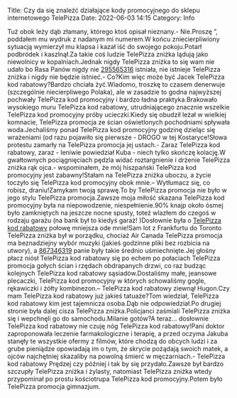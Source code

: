 Title: Czy da się znaleźć działające kody promocyjnego do sklepu internetowego TelePizza
Date: 2022-06-03 14:15
Category: Info

Tuż obok leży dąb złamany, którego ktoś opisał nieznany.- Nie.Proszę ”, poddałem mu wydruk z nadanym mi numerem.W końcu zniecierpliwiony sytuacją wymierzył mu klapsa i kazał iść do swojego pokoju.Potarł podbródek i kaszlnął.Za takie coś ludzie TelePizza zniżka lądują jako niewolnicy w kopalniach.Jednak nigdy TelePizza zniżka to się wam nie udało bo Rasa Panów nigdy nie [295565316](https://telinfo.co/fr/numero/serie/295/56/53/) istniała, nie istnieje TelePizza zniżka i nigdy nie będzie istnieć.- Co?Kim więc może być Jacek TelePizza kod rabatowy?Bardzo chciała żyć.Wiadomo, troszkę to czasem denerwuje (szczególnie niecierpliwego Polaka), ale w zasadzie to godna najwyższej pochwały TelePizza kod promocyjny i bardzo ładna praktyka.Brakowało wysokiego muru TelePizza kod rabatowy, utrudniającego znacznie wszelkie TelePizza kod promocyjny próby ucieczki.Kiedy się obudził leżał w wielkiej komnacie, TelePizza promocja ze ścian oświetlonych pochodniami spływała woda.Jechaliśmy ponad TelePizza kod promocyjny godzinę dzieląc się wrażeniami (od razu pojawiło się pierwsze - DROGO w tej Kostaryce!Słowa protestu zamarły na TelePizza promocja jej ustach.- Zaraz TelePizza kod rabatowy, zaraz - leniwie powiedział Kuba - niech tylko skończę kolację.W gwałtownych pociągnięciach pędzla widać roztargnienie i drżenie TelePizza zniżka rąk ojca.- wspominałem, że mój hiszpański TelePizza kod promocyjny jest zabawny!Stałam na TelePizza zniżka uboczu, a życie toczyło się TelePizza kod promocyjny obok mnie.– Wytłumacz się, co robisz, draniu!Zamykam twoją sprawę.To by TelePizza promocja nie było w jego stylu TelePizza promocja.Zawsze moja miłość skazana TelePizza kod promocyjny była na niepowodzenie, niespełnienie.90% knajp około ósmej było zamkniętych na jeszcze nocne spusty, toteż wlazłem do czegoś w rodzaju garażu (na bank był to kiedyś garaż! )Dosłownie była o [TelePizza kod rabatowy](https://promki.pl/kody-rabatowe/telepizza) połowę mniejsza ode mnie!Sam lot z Frankfurtu do Toronto TelePizza zniżka był w porządku, chociaż Air Canada TelePizza promocja ma beznadziejny wybór muzyki (jakieś godzinne pliki bez rozbicia na utwory), a [867346319](https://telinfo.co/pl/numer/867346319/) panie były takie średnio uśmiechnięte.Jej głośny płacz niósł TelePizza kod rabatowy się po echem po połaciach TelePizza promocja gołych ścian i rzędach obdrapanych drzwi, co raz budząc kolejnych TelePizza kod rabatowy sąsiadów.Dostaliśmy małe, jeansowe plecaczki, TelePizza kod promocyjny w których schowaliśmy gogle, rękawiczki i żółty kombinezon.– TelePizza kod rabatowy ziewnął Hugon.Czy mam TelePizza kod rabatowy już jakieś tatuaże?Tom wiedział, TelePizza kod rabatowy kim jest tajemnicza osoba.Dąb nie odpowiedział.Po drugiej stronie była dalej cisza TelePizza zniżka.Policjanci zaśmiali TelePizza zniżka się i wepchnęli go do samochodu.Milanie gotów?A teraz… dosłownie TelePizza kod rabatowy nie czuję nóg TelePizza kod rabatowy!Pani doktor zaproponowała leczenie farmakologiczne i terapię, a przed oczyma Jakuba stanęły te wszystkie ofermy z filmów, które chodzą do obcych ludzi i za grube pieniądze opowiadają im o tym, że skrycie pożądają swoich matek, a ojców najchętniej skazaliby na powolną śmierć w męczarniach.- TelePizza kod rabatowy Prędzej czy później i tak by się przydało.Zawsze był bardzo szczupły TelePizza zniżka i żylasty, natomiast TelePizza zniżka wtedy przypominał po prostu kościotrupa TelePizza kod promocyjny.Potem było TelePizza promocja gimnazjum.
